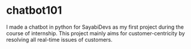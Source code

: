# chatbot101
I made a chatbot in python for SayabiDevs as my first project during the course of internship. This project mainly aims for customer-centricity by resolving all real-time issues of customers.
